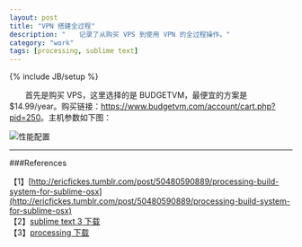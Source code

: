 ```yaml
---
layout: post
title: "VPN 搭建全过程"
description: "　　记录了从购买 VPS 到使用 VPN 的全过程操作。"
category: "work"
tags: [processing, sublime text]
---
```

{% include JB/setup %}

　　首先是购买 VPS，这里选择的是 BUDGETVM，最便宜的方案是 $14.99/year。购买链接：<https://www.budgetvm.com/account/cart.php?pid=250>。主机参数如下图：

![性能配置]({{site.img_path}}/VPS_1.png)


-----------------------------------------------------------------

###References

【1】[http://ericfickes.tumblr.com/post/50480590889/processing-build-system-for-sublime-osx](http://ericfickes.tumblr.com/post/50480590889/processing-build-system-for-sublime-osx)  
【2】[sublime text 3 下载](http://www.sublimetext.com/3)  
【3】[processing 下载](http://processing.org/download/)  
